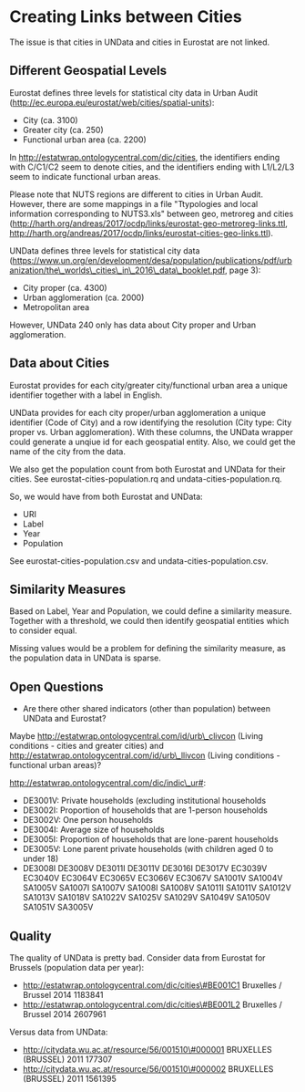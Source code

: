 # Creating Links between Cities

The issue is that cities in UNData and cities in Eurostat are not linked.

## Different Geospatial Levels

Eurostat defines three levels for statistical city data in Urban Audit (http://ec.europa.eu/eurostat/web/cities/spatial-units):

* City (ca. 3100)
* Greater city (ca. 250)
* Functional urban area (ca. 2200)

In http://estatwrap.ontologycentral.com/dic/cities, the identifiers ending with C/C1/C2 seem to denote cities, and the identifiers ending with L1/L2/L3 seem to indicate functional urban areas.

Please note that NUTS regions are different to cities in Urban Audit.
However, there are some mappings in a file "Ttypologies and local information corresponding to NUTS3.xls" between geo, metroreg and cities (http://harth.org/andreas/2017/ocdp/links/eurostat-geo-metroreg-links.ttl, http://harth.org/andreas/2017/ocdp/links/eurostat-cities-geo-links.ttl).

UNData defines three levels for statistical city data (https://www.un.org/en/development/desa/population/publications/pdf/urbanization/the\_worlds\_cities\_in\_2016\_data\_booklet.pdf, page 3):

* City proper (ca. 4300)
* Urban agglomeration (ca. 2000)
* Metropolitan area

However, UNData 240 only has data about City proper and Urban agglomeration.

## Data about Cities

Eurostat provides for each city/greater city/functional urban area a unique identifier together with a label in English.

UNData provides for each city proper/urban agglomeration a unique identifier (Code of City) and a row identifying the resolution (City type: City proper vs. Urban agglomeration).
With these columns, the UNData wrapper could generate a unqiue id for each geospatial entity.
Also, we could get the name of the city from the data.

We also get the population count from both Eurostat and UNData for their cities.
See eurostat-cities-population.rq and undata-cities-population.rq.

So, we would have from both Eurostat and UNData:

* URI
* Label
* Year
* Population

See eurostat-cities-population.csv and undata-cities-population.csv.

## Similarity Measures

Based on Label, Year and Population, we could define a similarity measure.
Together with a threshold, we could then identify geospatial entities which to consider equal.

Missing values would be a problem for defining the similarity measure, as the population data in UNData is sparse.

## Open Questions

* Are there other shared indicators (other than population) between UNData and Eurostat?

Maybe http://estatwrap.ontologycentral.com/id/urb\_clivcon (Living conditions - cities and greater cities) and http://estatwrap.ontologycentral.com/id/urb\_llivcon (Living conditions - functional urban areas)?

http://estatwrap.ontologycentral.com/dic/indic\_ur#:

* DE3001V: Private households (excluding institutional households 
* DE3002I: Proportion of households that are 1-person households
* DE3002V: One person households
* DE3004I: Average size of households
* DE3005I: Proportion of households that are lone-parent households
* DE3005V: Lone parent private households (with children aged 0 to under 18)
* DE3008I
DE3008V
DE3011I
DE3011V
DE3016I
DE3017V
EC3039V
EC3040V
EC3064V
EC3065V
EC3066V
EC3067V
SA1001V
SA1004V
SA1005V
SA1007I
SA1007V
SA1008I
SA1008V
SA1011I
SA1011V
SA1012V
SA1013V
SA1018V
SA1022V
SA1025V
SA1029V
SA1049V
SA1050V
SA1051V
SA3005V

## Quality

The quality of UNData is pretty bad.
Consider data from Eurostat for Brussels (population data per year):

* http://estatwrap.ontologycentral.com/dic/cities\#BE001C1	Bruxelles / Brussel	2014	1183841
* http://estatwrap.ontologycentral.com/dic/cities\#BE001L2	Bruxelles / Brussel	2014	2607961

Versus data from UNData:

* http://citydata.wu.ac.at/resource/56/001510\#000001	BRUXELLES (BRUSSEL)	2011	177307
* http://citydata.wu.ac.at/resource/56/001510\#000002	BRUXELLES (BRUSSEL)	2011	1561395